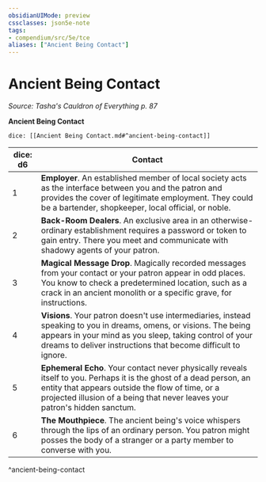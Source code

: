 ```yaml
---
obsidianUIMode: preview
cssclasses: json5e-note
tags:
- compendium/src/5e/tce
aliases: ["Ancient Being Contact"]
---
```

# Ancient Being Contact
*Source: Tasha's Cauldron of Everything p. 87* 

**Ancient Being Contact**

`dice: [[Ancient Being Contact.md#^ancient-being-contact]]`

| dice: d6 | Contact |
|----------|---------|
| 1 | **Employer**. An established member of local society acts as the interface between you and the patron and provides the cover of legitimate employment. They could be a bartender, shopkeeper, local official, or noble. |
| 2 | **Back-Room Dealers**. An exclusive area in an otherwise-ordinary establishment requires a password or token to gain entry. There you meet and communicate with shadowy agents of your patron. |
| 3 | **Magical Message Drop**. Magically recorded messages from your contact or your patron appear in odd places. You know to check a predetermined location, such as a crack in an ancient monolith or a specific grave, for instructions. |
| 4 | **Visions**. Your patron doesn't use intermediaries, instead speaking to you in dreams, omens, or visions. The being appears in your mind as you sleep, taking control of your dreams to deliver instructions that become difficult to ignore. |
| 5 | **Ephemeral Echo**. Your contact never physically reveals itself to you. Perhaps it is the ghost of a dead person, an entity that appears outside the flow of time, or a projected illusion of a being that never leaves your patron's hidden sanctum. |
| 6 | **The Mouthpiece**. The ancient being's voice whispers through the lips of an ordinary person. You patron might posses the body of a stranger or a party member to converse with you. |
^ancient-being-contact